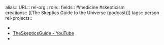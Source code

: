 alias::
URL::
rel-org:: 
role::
fields:: #medicine #skepticism  
creations:: [[The Skeptics Guide to the Universe (podcast)]] 
tags:: person
rel-projects::


-
- [TheSkepticsGuide - YouTube](https://www.youtube.com/@TheSkepticsGuide)
-
